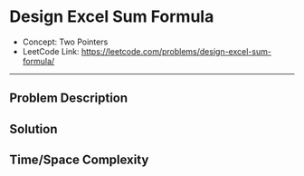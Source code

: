 # Design Excel Sum Formula

- Concept: Two Pointers
- LeetCode Link: https://leetcode.com/problems/design-excel-sum-formula/

---

## Problem Description

## Solution

## Time/Space Complexity

